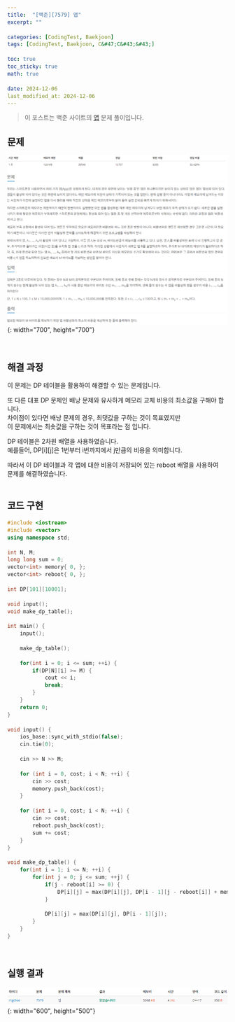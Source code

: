 ```yaml
---
title:  "[백준][7579] 앱"
excerpt: ""

categories: [CodingTest, Baekjoon]
tags: [CodingTest, Baekjoon, C&#47;C&#43;&#43;]

toc: true
toc_sticky: true
math: true
 
date: 2024-12-06
last_modified_at: 2024-12-06
---
```


> 이 포스트는 백준 사이트의 [앱](https://www.acmicpc.net/problem/7579) 문제 풀이입니다.  

## 문제

![문제](/assets/img/Boj/앱_문제.png){: width="700", height="700"}  

<br/>

## 해결 과정

이 문제는 DP 테이블을 활용하여 해결할 수 있는 문제입니다.  

또 다른 대표 DP 문제인 배낭 문제와 유사하게 메모리 교체 비용의 최소값을 구해야 합니다.  
차이점이 있다면 배낭 문제의 경우, 최댓값을 구하는 것이 목표였지만  
이 문제에서는 최솟값을 구하는 것이 목표라는 점 입니다.  

DP 테이블은 2차원 배열을 사용하였습니다.  
예를들어, DP[i][j]은 1번부터 i번까지에서 j만큼의 비용을 의미합니다.  

따라서 이 DP 테이블과 각 앱에 대한 비용이 저장되어 있는 reboot 배열을 사용하여  
문제를 해결하였습니다.  
<br/>

## 코드 구현

```c++
#include <iostream>
#include <vector>
using namespace std;

int N, M;
long long sum = 0;
vector<int> memory{ 0, };
vector<int> reboot{ 0, };

int DP[101][10001];

void input();
void make_dp_table();

int main() {
    input();

    make_dp_table();

    for(int i = 0; i <= sum; ++i) {
        if(DP[N][i] >= M) {
            cout << i;
            break;
        }
    }
    return 0;
}

void input() {
    ios_base::sync_with_stdio(false);
    cin.tie(0);

    cin >> N >> M;

    for (int i = 0, cost; i < N; ++i) {
        cin >> cost;
        memory.push_back(cost);
    }

    for (int i = 0, cost; i < N; ++i) {
        cin >> cost;
        reboot.push_back(cost);
        sum += cost;
    }
}

void make_dp_table() {
    for(int i = 1; i <= N; ++i) {
        for(int j = 0; j <= sum; ++j) {
            if(j - reboot[i] >= 0) {
                DP[i][j] = max(DP[i][j], DP[i - 1][j - reboot[i]] + memory[i]);
            }

            DP[i][j] = max(DP[i][j], DP[i - 1][j]);
        }
    }
}
```

<br/>

## 실행 결과

![결과](/assets/img/Boj/앱_결과.png){: width="600", height="500"}  

<br/>